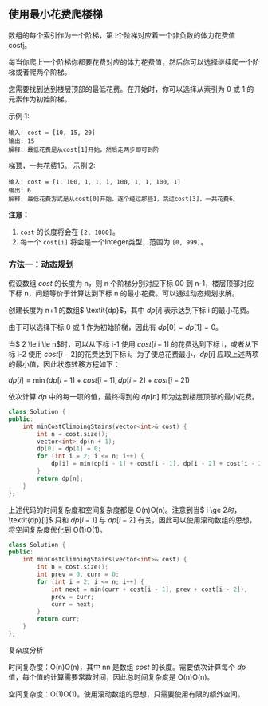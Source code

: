 ## 使用最小花费爬楼梯

数组的每个索引作为一个阶梯，第 i个阶梯对应着一个非负数的体力花费值 cost[i](索引从0开始)。

每当你爬上一个阶梯你都要花费对应的体力花费值，然后你可以选择继续爬一个阶梯或者爬两个阶梯。

您需要找到达到楼层顶部的最低花费。在开始时，你可以选择从索引为 0 或 1 的元素作为初始阶梯。

示例 1:

```
输入: cost = [10, 15, 20]
输出: 15
解释: 最低花费是从cost[1]开始，然后走两步即可到阶
```

梯顶，一共花费15。
 示例 2:

```
输入: cost = [1, 100, 1, 1, 1, 100, 1, 1, 100, 1]
输出: 6
解释: 最低花费方式是从cost[0]开始，逐个经过那些1，跳过cost[3]，一共花费6。
```

**注意：**

1. `cost` 的长度将会在 `[2, 1000]`。
2. 每一个 `cost[i]` 将会是一个Integer类型，范围为 `[0, 999]`。

### 方法一：动态规划
假设数组 $\textit{cost}$ 的长度为 n，则 n 个阶梯分别对应下标 00 到 n-1，楼层顶部对应下标 n，问题等价于计算达到下标 n 的最小花费。可以通过动态规划求解。

创建长度为 n+1 的数组$ \textit{dp}$，其中 $\textit{dp}[i]$ 表示达到下标 i 的最小花费。

由于可以选择下标 0 或 1 作为初始阶梯，因此有 $\textit{dp}[0]=\textit{dp}[1]=0$。

当$ 2 \le i \le n$时，可以从下标 i-1 使用 $\textit{cost}[i-1]$ 的花费达到下标 i，或者从下标 i-2 使用 $\textit{cost}[i-2]$的花费达到下标 i。为了使总花费最小，$\textit{dp}[i]$ 应取上述两项的最小值，因此状态转移方程如下：

$\textit{dp}[i]=\min(\textit{dp}[i-1]+\textit{cost}[i-1],\textit{dp}[i-2]+\textit{cost}[i-2])$

依次计算 $\textit{dp}$ 中的每一项的值，最终得到的 $\textit{dp}[n]$ 即为达到楼层顶部的最小花费。

```cpp
class Solution {
public:
    int minCostClimbingStairs(vector<int>& cost) {
        int n = cost.size();
        vector<int> dp(n + 1);
        dp[0] = dp[1] = 0;
        for (int i = 2; i <= n; i++) {
            dp[i] = min(dp[i - 1] + cost[i - 1], dp[i - 2] + cost[i - 2]);
        }
        return dp[n];
    }
};
```


上述代码的时间复杂度和空间复杂度都是 O(n)O(n)。注意到当$ i \ge 2$时，$\textit{dp}[i]$ 只和 $\textit{dp}[i-1]$ 与 $\textit{dp}[i-2]$ 有关，因此可以使用滚动数组的思想，将空间复杂度优化到 O(1)O(1)。

```cpp
class Solution {
public:
    int minCostClimbingStairs(vector<int>& cost) {
        int n = cost.size();
        int prev = 0, curr = 0;
        for (int i = 2; i <= n; i++) {
            int next = min(curr + cost[i - 1], prev + cost[i - 2]);
            prev = curr;
            curr = next;
        }
        return curr;
    }
};
```

复杂度分析

时间复杂度：O(n)O(n)，其中 nn 是数组 $\textit{cost}$ 的长度。需要依次计算每个 $\textit{dp}$ 值，每个值的计算需要常数时间，因此总时间复杂度是 O(n)O(n)。

空间复杂度：O(1)O(1)。使用滚动数组的思想，只需要使用有限的额外空间。

